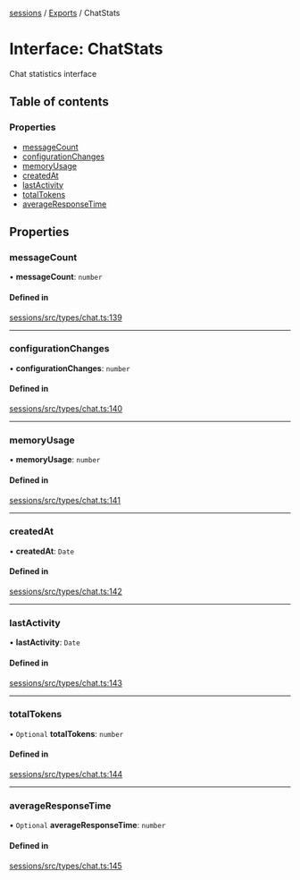 <!-- 
 ⚠️  AUTO-GENERATED FILE - DO NOT EDIT MANUALLY
 This file is automatically generated by scripts/docs-generator.js
 To make changes, edit the source TypeScript files or update the generator script
-->

[sessions](../../) / [Exports](../modules) / ChatStats

# Interface: ChatStats

Chat statistics interface

## Table of contents

### Properties

- [messageCount](ChatStats#messagecount)
- [configurationChanges](ChatStats#configurationchanges)
- [memoryUsage](ChatStats#memoryusage)
- [createdAt](ChatStats#createdat)
- [lastActivity](ChatStats#lastactivity)
- [totalTokens](ChatStats#totaltokens)
- [averageResponseTime](ChatStats#averageresponsetime)

## Properties

### messageCount

• **messageCount**: `number`

#### Defined in

[sessions/src/types/chat.ts:139](https://github.com/woojubb/robota/blob/d84cd2e1e6915e9f7e9aff8f9b06df02e55c139b/packages/sessions/src/types/chat.ts#L139)

___

### configurationChanges

• **configurationChanges**: `number`

#### Defined in

[sessions/src/types/chat.ts:140](https://github.com/woojubb/robota/blob/d84cd2e1e6915e9f7e9aff8f9b06df02e55c139b/packages/sessions/src/types/chat.ts#L140)

___

### memoryUsage

• **memoryUsage**: `number`

#### Defined in

[sessions/src/types/chat.ts:141](https://github.com/woojubb/robota/blob/d84cd2e1e6915e9f7e9aff8f9b06df02e55c139b/packages/sessions/src/types/chat.ts#L141)

___

### createdAt

• **createdAt**: `Date`

#### Defined in

[sessions/src/types/chat.ts:142](https://github.com/woojubb/robota/blob/d84cd2e1e6915e9f7e9aff8f9b06df02e55c139b/packages/sessions/src/types/chat.ts#L142)

___

### lastActivity

• **lastActivity**: `Date`

#### Defined in

[sessions/src/types/chat.ts:143](https://github.com/woojubb/robota/blob/d84cd2e1e6915e9f7e9aff8f9b06df02e55c139b/packages/sessions/src/types/chat.ts#L143)

___

### totalTokens

• `Optional` **totalTokens**: `number`

#### Defined in

[sessions/src/types/chat.ts:144](https://github.com/woojubb/robota/blob/d84cd2e1e6915e9f7e9aff8f9b06df02e55c139b/packages/sessions/src/types/chat.ts#L144)

___

### averageResponseTime

• `Optional` **averageResponseTime**: `number`

#### Defined in

[sessions/src/types/chat.ts:145](https://github.com/woojubb/robota/blob/d84cd2e1e6915e9f7e9aff8f9b06df02e55c139b/packages/sessions/src/types/chat.ts#L145)
